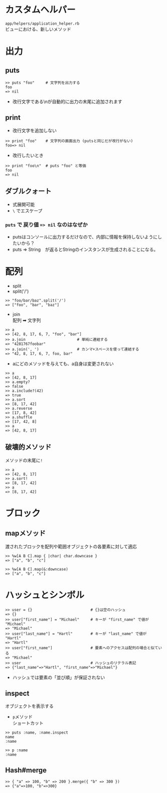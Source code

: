 # カスタムヘルパー
`app/helpers/application_helper.rb`  
ビューにおける、新しいメソッド

# 出力
## puts
```
>> puts "foo"     # 文字列を出力する
foo
=> nil
```
- 改行文字である\nが自動的に出力の末尾に追加されます

## print
- 改行文字を追加しない
```
>> print "foo"    # 文字列の画面出力 (putsと同じだが改行がない)
foo=> nil
```
- 改行したいとき
```
>> print "foo\n"  # puts "foo" と等価
foo
=> nil
```

## ダブルクォート
- 式展開可能
- `\` でエスケープ


### `puts` で 戻り値 `=> nil` なのはなぜか
- putsはコンソールに出力するだけなので、内部に情報を保持しないようにしたいから？
- puts => String　が返るとStringのインスタンスが生成されることになる。


# 配列
- split
- split('/')
```
>> "foo/bar/baz".split('/')
=> ["foo", "bar", "baz"]
```
- join  
配列 ➡︎ 文字列
```
>> a
=> [42, 8, 17, 6, 7, "foo", "bar"]
>> a.join                       # 単純に連結する
=> "4281767foobar"
>> a.join(', ')                 # カンマ+スペースを使って連結する
=> "42, 8, 17, 6, 7, foo, bar"
```


- aにどのメソッドを与えても、a自身は変更されない
```
>> a
=> [42, 8, 17]
>> a.empty?
=> false
>> a.include?(42)
=> true
>> a.sort
=> [8, 17, 42]
>> a.reverse
=> [17, 8, 42]
>> a.shuffle
=> [17, 42, 8]
>> a
=> [42, 8, 17]
```

## 破壊的メソッド
メソッドの末尾に`!`
```
>> a
=> [42, 8, 17]
>> a.sort!
=> [8, 17, 42]
>> a
=> [8, 17, 42]
```


# ブロック
## mapメソッド
渡されたブロックを配列や範囲オブジェクトの各要素に対して適応
```
>> %w[A B C].map { |char| char.downcase }
=> ["a", "b", "c"]
```
```
>> %w[A B C].map(&:downcase)
=> ["a", "b", "c"]
```

# ハッシュとシンボル
```
>> user = {}                          # {}は空のハッシュ
=> {}
>> user["first_name"] = "Michael"     # キーが "first_name" で値が "Michael"
=> "Michael"
>> user["last_name"] = "Hartl"        # キーが "last_name" で値が "Hartl"
=> "Hartl"
>> user["first_name"]                 # 要素へのアクセスは配列の場合と似ている
=> "Michael"
>> user                               # ハッシュのリテラル表記
=> {"last_name"=>"Hartl", "first_name"=>"Michael"}
```
- ハッシュでは要素の「並び順」が保証されない


## inspect
オブジェクトを表示する
- `p`メソッド  
ショートカット

```
>> puts :name, :name.inspect
name
:name

>> p :name
:name
```

## Hash#merge
```
>> { "a" => 100, "b" => 200 }.merge({ "b" => 300 })
=> {"a"=>100, "b"=>300}
```


